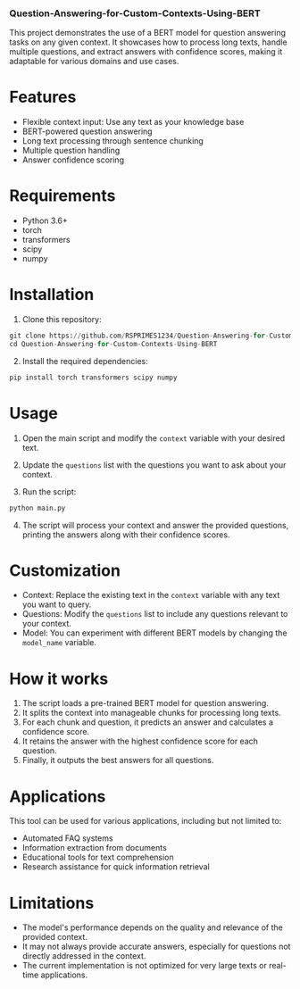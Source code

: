 ### Question-Answering-for-Custom-Contexts-Using-BERT  
This project demonstrates the use of a BERT model for question answering tasks on any given context. It showcases how to process long texts, handle multiple questions, and extract answers with confidence scores, making it adaptable for various domains and use cases.

# Features

- Flexible context input: Use any text as your knowledge base
- BERT-powered question answering
- Long text processing through sentence chunking
- Multiple question handling  
- Answer confidence scoring


# Requirements

- Python 3.6+  
- torch  
- transformers  
- scipy  
- numpy


# Installation

1. Clone this repository:
```python
git clone https://github.com/RSPRIMES1234/Question-Answering-for-Custom-Contexts-Using-BERT\
cd Question-Answering-for-Custom-Contexts-Using-BERT
```  
2. Install the required dependencies:
```python
pip install torch transformers scipy numpy
```
# Usage

1. Open the main script and modify the `context` variable with your desired text.  

2. Update the `questions` list with the questions you want to ask about your context.  

3. Run the script:
```python
python main.py
```

4. The script will process your context and answer the provided questions, printing the answers along with their confidence scores.


# Customization

- Context: Replace the existing text in the `context` variable with any text you want to query.
- Questions: Modify the `questions` list to include any questions relevant to your context.
- Model: You can experiment with different BERT models by changing the `model_name` variable.


# How it works

1. The script loads a pre-trained BERT model for question answering.  
2. It splits the context into manageable chunks for processing long texts.  
3. For each chunk and question, it predicts an answer and calculates a confidence score.  
4. It retains the answer with the highest confidence score for each question.  
5. Finally, it outputs the best answers for all questions.  


# Applications

This tool can be used for various applications, including but not limited to:
- Automated FAQ systems  
- Information extraction from documents  
- Educational tools for text comprehension  
- Research assistance for quick information retrieval


# Limitations

- The model's performance depends on the quality and relevance of the provided context.  
- It may not always provide accurate answers, especially for questions not directly addressed in the context.  
- The current implementation is not optimized for very large texts or real-time applications.  













